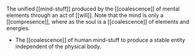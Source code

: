 The unified [[mind-stuff]] produced by the [[coalescence]] of mental elements through an act of [[will]]. Note that the mind is only a [[compresence]], where as the soul is a [[coalescence]] of elements and energies.
- The [[coalescence]] of human mind-stuff to produce a stable entity independent of the physical body. 